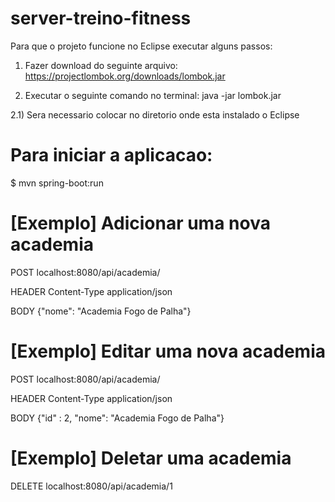 # server-treino-fitness

Para que o projeto funcione no Eclipse executar alguns passos:

1) Fazer download do seguinte arquivo: https://projectlombok.org/downloads/lombok.jar

2) Executar o seguinte comando no terminal: java -jar lombok.jar

2.1) Sera necessario colocar no diretorio onde esta instalado o Eclipse




# Para iniciar a aplicacao:
$ mvn spring-boot:run


# [Exemplo] Adicionar uma nova academia

POST
 localhost:8080/api/academia/

HEADER
	Content-Type application/json
	
BODY
	{"nome": "Academia Fogo de Palha"}
	
	

# [Exemplo] Editar uma nova academia

POST
 localhost:8080/api/academia/

HEADER
	Content-Type application/json
	
BODY
	{"id" : 2, "nome": "Academia Fogo de Palha"}
	
# [Exemplo] Deletar uma academia

DELETE
 localhost:8080/api/academia/1

	

